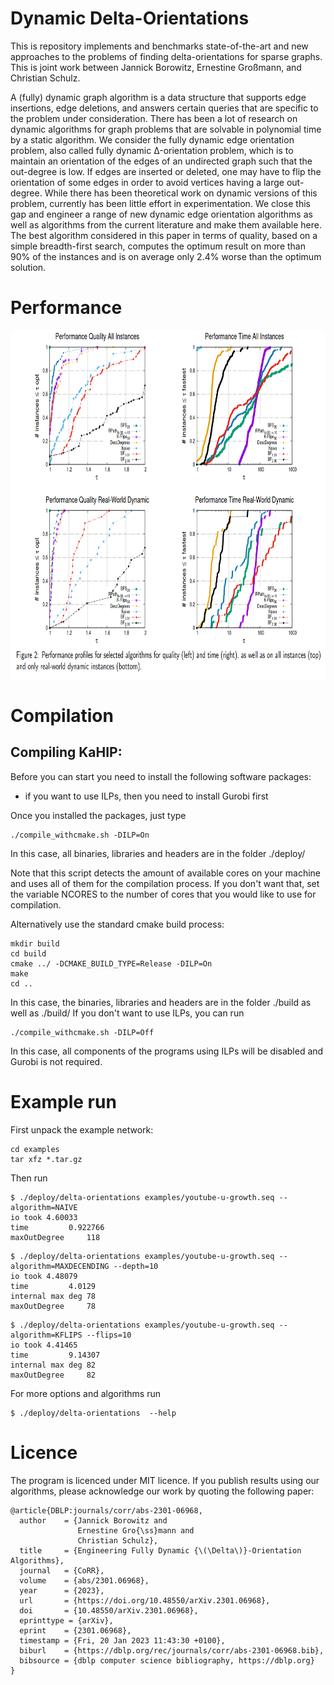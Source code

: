 # Dynamic Delta-Orientations
This is repository implements and benchmarks state-of-the-art and new approaches to the problems of finding delta-orientations for sparse graphs.
This is joint work between Jannick Borowitz, Ernestine Großmann, and Christian Schulz.

A (fully) dynamic graph algorithm is a data structure that supports edge insertions, edge deletions, and answers certain queries that are specific to the problem under consideration. There has been a lot of research on dynamic algorithms for graph problems that are solvable in polynomial time by a static algorithm. We consider the fully dynamic edge orientation problem, also called fully dynamic Δ-orientation problem, which is to maintain an orientation of the edges of an undirected graph such that the out-degree is low. If edges are inserted or deleted, one may have to flip the orientation of some edges in order to avoid vertices having a large out-degree. While there has been theoretical work on dynamic versions of this problem, currently has been little effort in experimentation. We close this gap and engineer a range of new dynamic edge orientation algorithms as well as algorithms from the current literature and make them available here. The best algorithm considered in this paper in terms of quality, based on a simple breadth-first search, computes the optimum result on more than 90% of the instances and is on average only 2.4% worse than the optimum solution. 

Performance
=====

<p align="center">
<img src="./pics/performance.png"
  alt="performance"
  width="701" height="558">
</p>

# Compilation 

## Compiling KaHIP: 
Before you can start you need to install the following software packages:

- if you want to use ILPs, then you need to install Gurobi first 

Once you installed the packages, just type 
```console
./compile_withcmake.sh -DILP=On
```
In this case, all binaries, libraries and headers are in the folder ./deploy/ 

Note that this script detects the amount of available cores on your machine and uses all of them for the compilation process. If you don't want that, set the variable NCORES to the number of cores that you would like to use for compilation. 

Alternatively use the standard cmake build process:
```console 
mkdir build
cd build 
cmake ../ -DCMAKE_BUILD_TYPE=Release -DILP=On
make 
cd ..
```
In this case, the binaries, libraries and headers are in the folder ./build as well as ./build/
If you don't want to use ILPs, you can run

```console 
./compile_withcmake.sh -DILP=Off
```

In this case, all components of the programs using ILPs will be disabled and Gurobi is not required.

# Example run

First unpack the example network: 

```console
cd examples
tar xfz *.tar.gz
```
Then run

```console
$ ./deploy/delta-orientations examples/youtube-u-growth.seq --algorithm=NAIVE
io took 4.60033
time 		 0.922766
maxOutDegree 	 118
```

```console
$ ./deploy/delta-orientations examples/youtube-u-growth.seq --algorithm=MAXDECENDING --depth=10
io took 4.48079
time 		 4.0129
internal max deg 78
maxOutDegree 	 78
```

```console
$ ./deploy/delta-orientations examples/youtube-u-growth.seq --algorithm=KFLIPS --flips=10
io took 4.41465
time 		 9.14307
internal max deg 82
maxOutDegree 	 82
```

For more options and algorithms run

```console
$ ./deploy/delta-orientations  --help
```


Licence
=====
The program is licenced under MIT licence.
If you publish results using our algorithms, please acknowledge our work by quoting the following paper:

```
@article{DBLP:journals/corr/abs-2301-06968,
  author    = {Jannick Borowitz and
               Ernestine Gro{\ss}mann and
               Christian Schulz},
  title     = {Engineering Fully Dynamic {\(\Delta\)}-Orientation Algorithms},
  journal   = {CoRR},
  volume    = {abs/2301.06968},
  year      = {2023},
  url       = {https://doi.org/10.48550/arXiv.2301.06968},
  doi       = {10.48550/arXiv.2301.06968},
  eprinttype = {arXiv},
  eprint    = {2301.06968},
  timestamp = {Fri, 20 Jan 2023 11:43:30 +0100},
  biburl    = {https://dblp.org/rec/journals/corr/abs-2301-06968.bib},
  bibsource = {dblp computer science bibliography, https://dblp.org}
}
```

